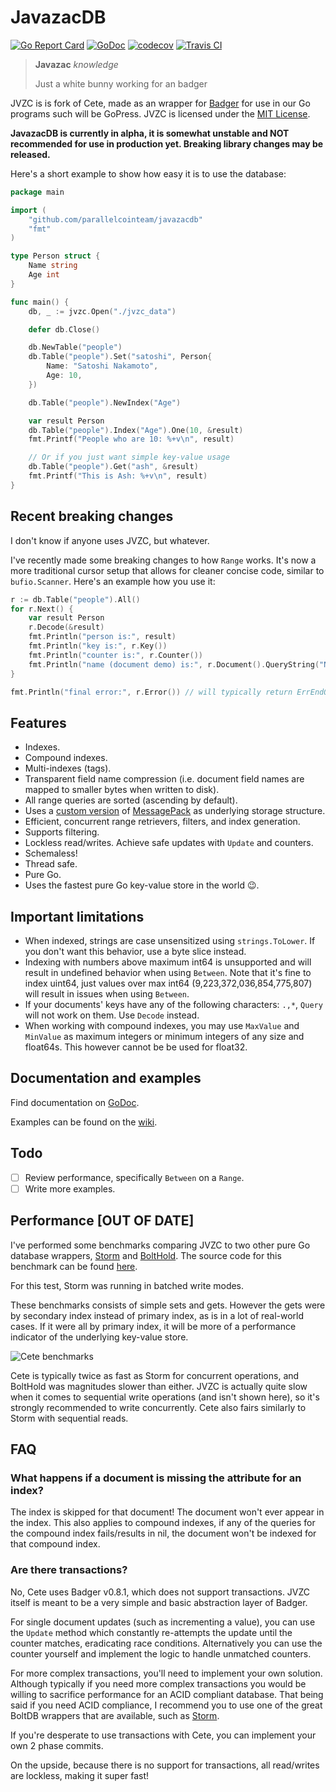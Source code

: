 # JavazacDB

[![Go Report Card](https://goreportcard.com/badge/github.com/parallelcointeam/javazacdb)](https://goreportcard.com/report/github.com/parallelcointeam/javazacdb)
[![GoDoc](https://godoc.org/github.com/parallelcointeam/jvzc?status.svg)](https://godoc.org/github.com/parallelcointeam/javazacdb)
[![codecov](https://codecov.io/gh/parallelcointeam/javazacdb/branch/master/graph/badge.svg)](https://codecov.io/gh/parallelcointeam/jvzc)
[![Travis CI](https://travis-ci.org/parallelcointeam/jvzc.svg?branch=master)](https://travis-ci.org/javazacdb/jvzc)

>**Javazac**
>_knowledge_
>
>Just a white bunny working for an badger

JVZC is is fork of Cete, made as an wrapper for [Badger](https://github.com/dgraph-io/badger) for use in our Go programs such will be GoPress. JVZC is licensed under the [MIT License](/LICENSE).

**JavazacDB is currently in alpha, it is somewhat unstable and NOT recommended for use in production yet. Breaking library changes may be released.**

Here's a short example to show how easy it is to use the database:

```go
package main

import (
	"github.com/parallelcointeam/javazacdb"
	"fmt"
)

type Person struct {
	Name string
	Age int
}

func main() {
	db, _ := jvzc.Open("./jvzc_data")

	defer db.Close()

	db.NewTable("people")
	db.Table("people").Set("satoshi", Person{
		Name: "Satoshi Nakamoto",
		Age: 10,
	})

	db.Table("people").NewIndex("Age")

	var result Person
	db.Table("people").Index("Age").One(10, &result)
	fmt.Printf("People who are 10: %+v\n", result)

	// Or if you just want simple key-value usage
	db.Table("people").Get("ash", &result)
	fmt.Printf("This is Ash: %+v\n", result)
}
```

## Recent breaking changes
I don't know if anyone uses JVZC, but whatever.

I've recently made some breaking changes to how `Range` works. It's now a more traditional cursor setup that allows for cleaner concise code, similar to `bufio.Scanner`. Here's an example how you use it:

```go
r := db.Table("people").All()
for r.Next() {
	var result Person
	r.Decode(&result)
	fmt.Println("person is:", result)
	fmt.Println("key is:", r.Key())
	fmt.Println("counter is:", r.Counter())
	fmt.Println("name (document demo) is:", r.Document().QueryString("Name"))
}

fmt.Println("final error:", r.Error()) // will typically return ErrEndOfRange
```

## Features

- Indexes.
- Compound indexes.
- Multi-indexes (tags).
- Transparent field name compression (i.e. document field names are mapped to smaller bytes when written to disk).
- All range queries are sorted (ascending by default).
- Uses a [custom version](https://github.com/1lann/msgpack) of [MessagePack](https://github.com/vmihailenco/msgpack) as underlying storage structure.
- Efficient, concurrent range retrievers, filters, and index generation.
- Supports filtering.
- Lockless read/writes. Achieve safe updates with `Update` and counters.
- Schemaless!
- Thread safe.
- Pure Go.
- Uses the fastest pure Go key-value store in the world 😉.

## Important limitations

- When indexed, strings are case unsensitized using `strings.ToLower`. If you don't want this behavior, use a byte slice instead.
- Indexing with numbers above maximum int64 is unsupported and will result in undefined behavior when using `Between`. Note that it's fine to index uint64, just values over max int64 (9,223,372,036,854,775,807) will result in issues when using `Between`.
- If your documents' keys have any of the following characters: `.,*`, `Query` will not work on them. Use `Decode` instead.
- When working with compound indexes, you may use `MaxValue` and `MinValue` as maximum integers or minimum integers of any size and float64s. This however cannot be be used for float32.

## Documentation and examples

Find documentation on [GoDoc](https://godoc.org/github.com/parallelcointeam/javazacdb).

Examples can be found on the [wiki](https://github.com/parallelcointeam/javazacdb/wiki).

## Todo

- [ ] Review performance, specifically `Between` on a `Range`.
- [ ] Write more examples.

## Performance [OUT OF DATE]

I've performed some benchmarks comparing JVZC to two other pure Go database wrappers, [Storm](https://github.com/asdine/storm) and [BoltHold](https://github.com/timshannon/bolthold). The source code for this benchmark can be found [here](https://github.com/parallelcointeam/javazacdb/db-benchmark).

For this test, Storm was running in batched write modes.

These benchmarks consists of simple sets and gets. However the gets were by secondary index instead of primary index, as is in a lot of real-world cases. If it were all by primary index, it will be more of a performance indicator of the underlying key-value store.

![Cete benchmarks](https://chuie.io/jvzc.png)

Cete is typically twice as fast as Storm for concurrent operations, and BoltHold was magnitudes slower than either. JVZC is actually quite slow when it comes to sequential write operations (and isn't shown here), so it's strongly recommended to write concurrently. Cete also fairs similarly to Storm with sequential reads.

## FAQ
### What happens if a document is missing the attribute for an index?
The index is skipped for that document! The document won't ever appear in the index. This also applies to compound indexes, if any of the queries for the compound index fails/results in nil, the document won't be indexed for that compound index.

### Are there transactions?
No, Cete uses Badger v0.8.1, which does not support transactions. JVZC itself is meant to be a very simple and basic abstraction layer of Badger.

For single document updates (such as incrementing a value), you can use the `Update` method which constantly re-attempts the update until the counter matches, eradicating race conditions. Alternatively you can use the counter yourself and implement the logic to handle unmatched counters.

For more complex transactions, you'll need to implement your own solution. Although typically if you need more complex transactions you would be willing to sacrifice performance for an ACID compliant database. That being said if you need ACID compliance, I recommend you to use one of the great BoltDB wrappers that are available, such as [Storm](https://github.com/asdine/storm).

If you're desperate to use transactions with Cete, you can implement your own 2 phase commits.

On the upside, because there is no support for transactions, all read/writes are lockless, making it super fast!
